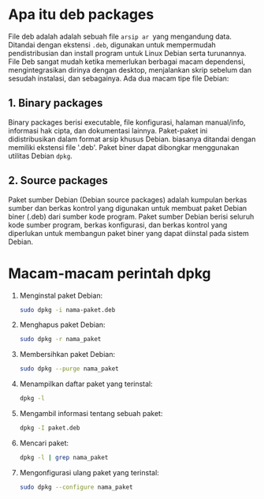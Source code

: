 # Apa itu deb packages

File deb adalah adalah sebuah file `arsip ar `yang mengandung data. Ditandai dengan ekstensi `.deb`, digunakan untuk mempermudah pendistribusian dan install program untuk Linux Debian serta turunannya. File Deb sangat mudah ketika memerlukan berbagai macam dependensi, mengintegrasikan dirinya dengan desktop, menjalankan skrip sebelum dan sesudah instalasi, dan sebagainya. Ada dua macam tipe file Debian:

## 1. Binary packages

Binary packages berisi executable, file konfigurasi, halaman manual/info, informasi hak cipta, dan dokumentasi lainnya. Paket-paket ini didistribusikan dalam format arsip khusus Debian. biasanya ditandai dengan memiliki ekstensi file '.deb'. Paket biner dapat dibongkar menggunakan utilitas Debian `dpkg`.

## 2. Source packages

Paket sumber Debian (Debian source packages) adalah kumpulan berkas sumber dan berkas kontrol yang digunakan untuk membuat paket Debian biner (.deb) dari sumber kode program. Paket sumber Debian berisi seluruh kode sumber program, berkas konfigurasi, dan berkas kontrol yang diperlukan untuk membangun paket biner yang dapat diinstal pada sistem Debian.

# Macam-macam perintah dpkg

1. Menginstal paket Debian:
   ```sh
   sudo dpkg -i nama-paket.deb
   ```
2. Menghapus paket Debian:
   ```sh
   sudo dpkg -r nama_paket
   ```
3. Membersihkan paket Debian:
   ```sh
   sudo dpkg --purge nama_paket
   ```
4. Menampilkan daftar paket yang terinstal:
   ```sh
   dpkg -l
   ```
5. Mengambil informasi tentang sebuah paket:
   ```sh
   dpkg -I paket.deb
   ```
6. Mencari paket:
   ```sh
   dpkg -l | grep nama_paket
   ```
7. Mengonfigurasi ulang paket yang terinstal:
   ```sh
   sudo dpkg --configure nama_paket
   ```